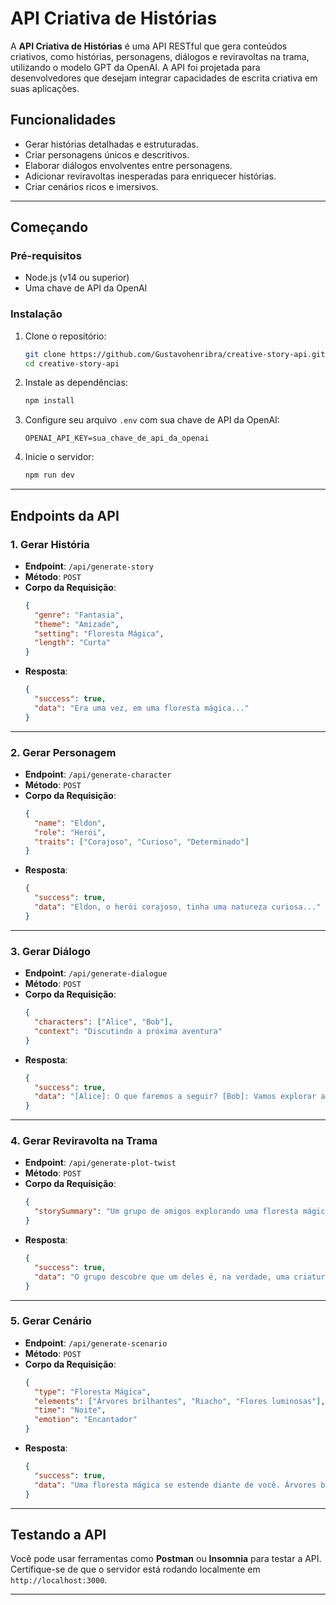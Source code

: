 
# API Criativa de Histórias

A **API Criativa de Histórias** é uma API RESTful que gera conteúdos criativos, como histórias, personagens, diálogos e reviravoltas na trama, utilizando o modelo GPT da OpenAI. A API foi projetada para desenvolvedores que desejam integrar capacidades de escrita criativa em suas aplicações.

## Funcionalidades
- Gerar histórias detalhadas e estruturadas.
- Criar personagens únicos e descritivos.
- Elaborar diálogos envolventes entre personagens.
- Adicionar reviravoltas inesperadas para enriquecer histórias.
- Criar cenários ricos e imersivos.

---

## Começando

### Pré-requisitos
- Node.js (v14 ou superior)
- Uma chave de API da OpenAI

### Instalação
1. Clone o repositório:
   ```bash
   git clone https://github.com/Gustavohenribra/creative-story-api.git
   cd creative-story-api
   ```
2. Instale as dependências:
   ```bash
   npm install
   ```
3. Configure seu arquivo `.env` com sua chave de API da OpenAI:
   ```env
   OPENAI_API_KEY=sua_chave_de_api_da_openai
   ```
4. Inicie o servidor:
   ```bash
   npm run dev
   ```

---

## Endpoints da API

### 1. **Gerar História**
- **Endpoint**: `/api/generate-story`
- **Método**: `POST`
- **Corpo da Requisição**:
  ```json
  {
    "genre": "Fantasia",
    "theme": "Amizade",
    "setting": "Floresta Mágica",
    "length": "Curta"
  }
  ```
- **Resposta**:
  ```json
  {
    "success": true,
    "data": "Era uma vez, em uma floresta mágica..."
  }
  ```

---

### 2. **Gerar Personagem**
- **Endpoint**: `/api/generate-character`
- **Método**: `POST`
- **Corpo da Requisição**:
  ```json
  {
    "name": "Eldon",
    "role": "Herói",
    "traits": ["Corajoso", "Curioso", "Determinado"]
  }
  ```
- **Resposta**:
  ```json
  {
    "success": true,
    "data": "Eldon, o herói corajoso, tinha uma natureza curiosa..."
  }
  ```

---

### 3. **Gerar Diálogo**
- **Endpoint**: `/api/generate-dialogue`
- **Método**: `POST`
- **Corpo da Requisição**:
  ```json
  {
    "characters": ["Alice", "Bob"],
    "context": "Discutindo a próxima aventura"
  }
  ```
- **Resposta**:
  ```json
  {
    "success": true,
    "data": "[Alice]: O que faremos a seguir? [Bob]: Vamos explorar a caverna ali perto."
  }
  ```

---

### 4. **Gerar Reviravolta na Trama**
- **Endpoint**: `/api/generate-plot-twist`
- **Método**: `POST`
- **Corpo da Requisição**:
  ```json
  {
    "storySummary": "Um grupo de amigos explorando uma floresta mágica."
  }
  ```
- **Resposta**:
  ```json
  {
    "success": true,
    "data": "O grupo descobre que um deles é, na verdade, uma criatura mágica."
  }
  ```

---

### 5. **Gerar Cenário**
- **Endpoint**: `/api/generate-scenario`
- **Método**: `POST`
- **Corpo da Requisição**:
  ```json
  {
    "type": "Floresta Mágica",
    "elements": ["Árvores brilhantes", "Riacho", "Flores luminosas"],
    "time": "Noite",
    "emotion": "Encantador"
  }
  ```
- **Resposta**:
  ```json
  {
    "success": true,
    "data": "Uma floresta mágica se estende diante de você. Árvores brilhantes emanam uma luz suave, iluminando um riacho que reflete as estrelas. Flores luminosas decoram o chão, criando uma atmosfera encantadora e misteriosa sob a luz da lua."
  }
  ```

---

## Testando a API
Você pode usar ferramentas como **Postman** ou **Insomnia** para testar a API. Certifique-se de que o servidor está rodando localmente em `http://localhost:3000`.

---